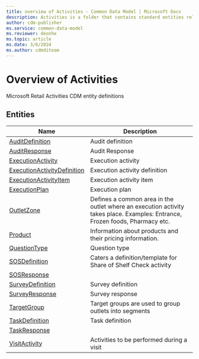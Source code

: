 ```yaml
---
title: overview of Activities - Common Data Model | Microsoft Docs
description: Activities is a folder that contains standard entities related to the Common Data Model.
author: cdm-publisher
ms.service: common-data-model
ms.reviewer: deonhe
ms.topic: article
ms.date: 3/6/2024
ms.author: cdmditeam
---
```


# Overview of Activities

Microsoft Retail Activities CDM entity definitions  

## Entities

|Name|Description|
|---|---|
|[AuditDefinition](AuditDefinition.md)|Audit definition|
|[AuditResponse](AuditResponse.md)|Audit Response|
|[ExecutionActivity](ExecutionActivity.md)|Execution activity|
|[ExecutionActivityDefinition](ExecutionActivityDefinition.md)|Execution activity definition|
|[ExecutionActivityItem](ExecutionActivityItem.md)|Execution activity item|
|[ExecutionPlan](ExecutionPlan.md)|Execution plan|
|[OutletZone](OutletZone.md)|Defines a common area in the outlet where an execution activity takes place. Examples: Entrance, Frozen foods, Pharmacy etc.|
|[Product](Product.md)|Information about products and their pricing information.|
|[QuestionType](QuestionType.md)|Question type|
|[SOSDefinition](SOSDefinition.md)|Caters a definition/template for Share of Shelf Check activity|
|[SOSResponse](SOSResponse.md)||
|[SurveyDefinition](SurveyDefinition.md)|Survey definition|
|[SurveyResponse](SurveyResponse.md)|Survey response|
|[TargetGroup](TargetGroup.md)|Target groups are used to group outlets into segments|
|[TaskDefinition](TaskDefinition.md)|Task definition|
|[TaskResponse](TaskResponse.md)||
|[VisitActivity](VisitActivity.md)|Activities to be performed during a visit|
